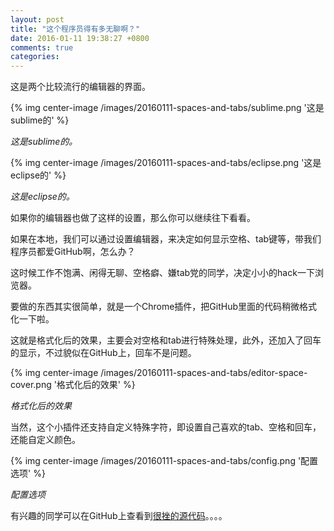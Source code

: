 ```yaml
---
layout: post
title: "这个程序员得有多无聊啊？"
date: 2016-01-11 19:38:27 +0800
comments: true
categories: 
---
```


这是两个比较流行的编辑器的界面。

{% img center-image /images/20160111-spaces-and-tabs/sublime.png  '这是sublime的' %}

*这是sublime的。*


{% img center-image /images/20160111-spaces-and-tabs/eclipse.png  '这是eclipse的' %}

*这是eclipse的。*

如果你的编辑器也做了这样的设置，那么你可以继续往下看看。

如果在本地，我们可以通过设置编辑器，来决定如何显示空格、tab键等，带我们程序员都爱GitHub啊，怎么办？

这时候工作不饱满、闲得无聊、空格癖、嫌tab党的同学，决定小小的hack一下浏览器。

要做的东西其实很简单，就是一个Chrome插件，把GitHub里面的代码稍微格式化一下啦。

这就是格式化后的效果，主要会对空格和tab进行特殊处理，此外，还加入了回车的显示，不过貌似在GitHub上，回车不是问题。

{% img center-image /images/20160111-spaces-and-tabs/editor-space-cover.png '格式化后的效果' %}

*格式化后的效果*

当然，这个小插件还支持自定义特殊字符，即设置自己喜欢的tab、空格和回车，还能自定义颜色。

{% img center-image /images/20160111-spaces-and-tabs/config.png '配置选项' %}

*配置选项*

有兴趣的同学可以在GitHub上查看到[很挫的源代码](https://github.com/liubin/github-source-view-plugin)。。。。



